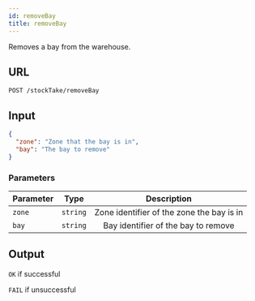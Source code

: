 ```yaml
---
id: removeBay
title: removeBay
---
```


Removes a bay from the warehouse.
## URL
```http request
POST /stockTake/removeBay
```

## Input
```json
{
  "zone": "Zone that the bay is in",
  "bay": "The bay to remove"
}
```

### Parameters
| Parameter | Type | Description |
| --------- | :--: | :---------: |
|`zone`|`string`|Zone identifier of the zone the bay is in|
|`bay`|`string`|Bay identifier of the bay to remove|

## Output
`OK` if successful

`FAIL` if unsuccessful
